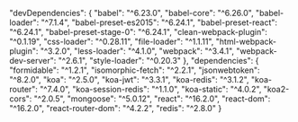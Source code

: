 "devDependencies": {
  "babel": "^6.23.0",
  "babel-core": "^6.26.0",
  "babel-loader": "^7.1.4",
  "babel-preset-es2015": "^6.24.1",
  "babel-preset-react": "^6.24.1",
  "babel-preset-stage-0": "^6.24.1",
  "clean-webpack-plugin": "^0.1.19",
  "css-loader": "^0.28.11",
  "file-loader": "^1.1.11",
  "html-webpack-plugin": "^3.2.0",
  "less-loader": "^4.1.0",
  "webpack": "^3.4.1",
  "webpack-dev-server": "^2.6.1",
  "style-loader": "^0.20.3"
},
"dependencies": {
  "formidable": "^1.2.1",
  "isomorphic-fetch": "^2.2.1",
  "jsonwebtoken": "^8.2.0",
  "koa": "^2.5.0",
  "koa-jwt": "^3.3.1",
  "koa-redis": "^3.1.2",
  "koa-router": "^7.4.0",
  "koa-session-redis": "^1.1.0",
  "koa-static": "^4.0.2",
  "koa2-cors": "^2.0.5",
  "mongoose": "^5.0.12",
  "react": "^16.2.0",
  "react-dom": "^16.2.0",
  "react-router-dom": "^4.2.2",
  "redis": "^2.8.0"
}
